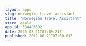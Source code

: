 ```yaml
---
layout: apps
slug: norwegian-travel-assistant
title: "Norwegian Travel Assistant"
store: apple
app_id: 534487502
date: 2025-08-21T07:09:21Z
published: 2012-06-21T07:00:00Z
---
```

